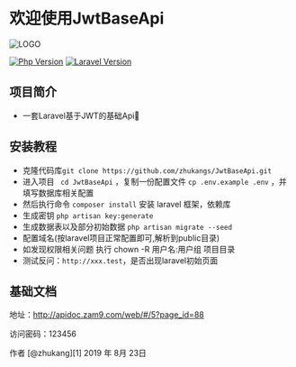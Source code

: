 # 欢迎使用JwtBaseApi

![LOGO](https://test1-1256003521.cos.ap-guangzhou.myqcloud.com/static/JwtBaseApi.png)

[![Php Version](https://img.shields.io/badge/php-%3E=7.2-brightgreen.svg?maxAge=2592000)](https://secure.php.net/)
[![Laravel Version](https://img.shields.io/badge/laravel-%3E=5.7-brightgreen.svg?maxAge=2592000)](https://laravel.com/)

## 项目简介

- 一套Laravel基于JWT的基础Api🍺

## 安装教程

- 克隆代码库`git clone https://github.com/zhukangs/JwtBaseApi.git` 
- 进入项目 ` cd JwtBaseApi`  ，复制一份配置文件 `cp .env.example .env` ，并填写数据库相关配置
- 然后执行命令 `composer install` 安装 laravel 框架，依赖库
- 生成密钥 `php artisan key:generate`
- 生成数据表以及部分初始数据 `php artisan migrate --seed` 
- 配置域名(按laravel项目正常配置即可,解析到public目录)
- 如发现权限相关问题 执行 chown -R 用户名:用户组 项目目录
- 测试反问：`http://xxx.test`，是否出现laravel初始页面



## 基础文档

地址：<http://apidoc.zam9.com/web/#/5?page_id=88>

访问密码：123456



作者 [@zhukang][1]
2019 年 8月 23日    